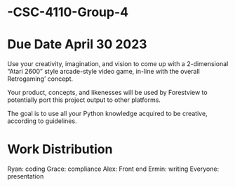 # -CSC-4110-Group-4

# Due Date April 30 2023

Use your creativity, imagination, and vision to come up with a 2-dimensional “Atari 2600”  style arcade-style video game, in-line with the overall Retrogaming’ concept. 

Your product, concepts, and likenesses will be used by Forestview to potentially port this project output to other platforms.

The goal is to use all your Python knowledge acquired to be creative, according to guidelines.


# Work Distribution
  Ryan: coding
  Grace: compliance
  Alex: Front end
  Ermin: writing
  Everyone: presentation
